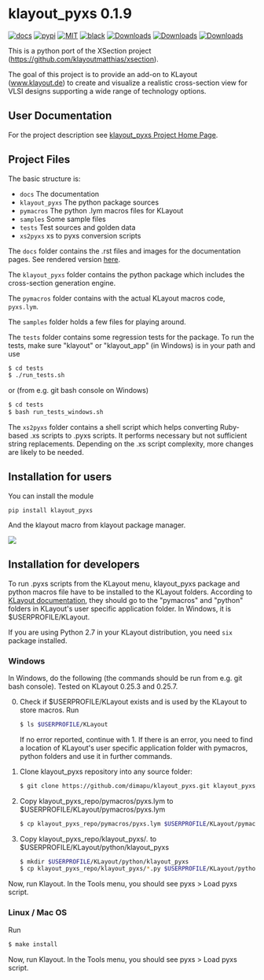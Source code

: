 # klayout_pyxs 0.1.9

[![docs](https://github.com/gdsfactory/klayout_pyxs/actions/workflows/pages.yml/badge.svg)](https://gdsfactory.github.io/klayout_pyxs/)
[![pypi](https://img.shields.io/pypi/v/klayout_pyxs)](https://pypi.org/project/klayout_pyxs/)
[![MIT](https://img.shields.io/github/license/gdsfactory/gdsfactory)](https://choosealicense.com/licenses/mit/)
[![black](https://img.shields.io/badge/code%20style-black-000000.svg)](https://github.com/psf/black)
[![Downloads](https://pepy.tech/badge/klayout_pyxs)](https://pepy.tech/project/klayout_pyxs)
[![Downloads](https://pepy.tech/badge/klayout_pyxs/month)](https://pepy.tech/project/klayout_pyxs)
[![Downloads](https://pepy.tech/badge/klayout_pyxs/week)](https://pepy.tech/project/klayout_pyxs)

This is a python port of the XSection project
(https://github.com/klayoutmatthias/xsection).

The goal of this project is to provide an add-on to KLayout (www.klayout.de) to
create and visualize a realistic cross-section view for VLSI designs
supporting a wide range of technology options.

## User Documentation

For the project description see [klayout_pyxs Project Home Page](https://gdsfactory.github.io/klayout_pyxs).


## Project Files

The basic structure is:

 * `docs` The documentation
 * `klayout_pyxs` The python package sources
 * `pymacros` The python .lym macros files for KLayout
 * `samples` Some sample files
 * `tests` Test sources and golden data
 * `xs2pyxs` xs to pyxs conversion scripts

The `docs` folder contains the .rst files and images for the documentation
pages. See rendered version [here](https://klayout-pyxs.readthedocs.io/en/latest).

The `klayout_pyxs` folder contains the python package which includes
the cross-section generation engine.

The `pymacros` folder contains with the actual KLayout macros code,
`pyxs.lym`.

The `samples` folder holds a few files for playing around.

The `tests` folder contains some regression tests for the package.
To run the tests, make sure "klayout" or "klayout_app" (in Windows)
is in your path and use

```sh
$ cd tests
$ ./run_tests.sh
```

or (from e.g. git bash console on Windows)

```bash
$ cd tests
$ bash run_tests_windows.sh
```

The `xs2pyxs` folder contains a shell script which helps converting
Ruby-based .xs scripts to .pyxs scripts. It performs necessary but not
sufficient string replacements. Depending on the .xs script complexity,
more changes are likely to be needed.


## Installation for users

You can install the module

```
pip install klayout_pyxs
```

And the klayout macro from klayout package manager.

![](https://i.imgur.com/0e1vAqW.png)

## Installation for developers

To run .pyxs scripts from the KLayout menu, klayout_pyxs package and
python macros file have to be installed to the KLayout folders.
According to [KLayout documentation](https://www.klayout.de/doc-qt4/about/macro_editor.html),
they should go to the "pymacros" and "python" folders in KLayout's user
specific application folder. In Windows, it is $USERPROFILE/KLayout.

If you are using Python 2.7 in your KLayout distribution, you need
`six` package installed.

### Windows

In Windows, do the following (the commands should be run from e.g.
git bash console). Tested on KLayout 0.25.3 and 0.25.7.

0. Check if $USERPROFILE/KLayout exists and is used by the KLayout to
store macros. Run

    ```bash
    $ ls $USERPROFILE/KLayout
    ```

    If no error reported, continue with 1. If there is an error, you need to
    find a location of KLayout's user specific application folder
    with pymacros, python folders and use it in further commands.

1. Clone klayout_pyxs repository into any source folder:

    ```bash
    $ git clone https://github.com/dimapu/klayout_pyxs.git klayout_pyxs_repo
    ```

2. Copy klayout_pyxs_repo/pymacros/pyxs.lym to $USERPROFILE/KLayout/pymacros/pyxs.lym

    ```bash
    $ cp klayout_pyxs_repo/pymacros/pyxs.lym $USERPROFILE/KLayout/pymacros/pyxs.lym
    ```

3. Copy klayout_pyxs_repo/klayout_pyxs/*.* to $USERPROFILE/KLayout/python/klayout_pyxs

    ```bash
    $ mkdir $USERPROFILE/KLayout/python/klayout_pyxs
    $ cp klayout_pyxs_repo/klayout_pyxs/*.py $USERPROFILE/KLayout/python/klayout_pyxs
    ```

Now, run Klayout. In the Tools menu, you should see pyxs > Load pyxs script.

### Linux / Mac OS

Run

```bash
$ make install
```

Now, run Klayout. In the Tools menu, you should see pyxs > Load pyxs script.
